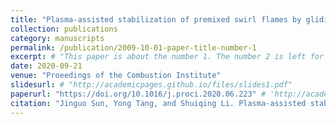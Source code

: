 ```yaml
---
title: "Plasma-assisted stabilization of premixed swirl flames by gliding arc discharges"
collection: publications
category: manuscripts
permalink: /publication/2009-10-01-paper-title-number-1
excerpt: # "This paper is about the number 1. The number 2 is left for future work."
date: 2020-09-21
venue: "Proeedings of the Combustion Institute"
slidesurl: # "http://academicpages.github.io/files/slides1.pdf"
paperurl: "https://doi.org/10.1016/j.proci.2020.06.223" # 'http://academicpages.github.io/files/paper1.pdf'
citation: "Jinguo Sun, Yong Tang, and Shuiqing Li. Plasma-assisted stabilization of premixed swirl flames by gliding arc discharges. <i>Proceedings of the Combustion Institute</i> 38.4 (2021): 6733-6741." #"Your Name, You. (2009). &quot;Paper Title Number 1.&quot; <i>Journal 1</i>. 1(1)."
---
```


<!-- The contents above will be part of a list of publications, if the user clicks the link for the publication than the contents of section will be rendered as a full page, allowing you to provide more information about the paper for the reader. When publications are displayed as a single page, the contents of the above "citation" field will automatically be included below this section in a smaller font.
 -->
